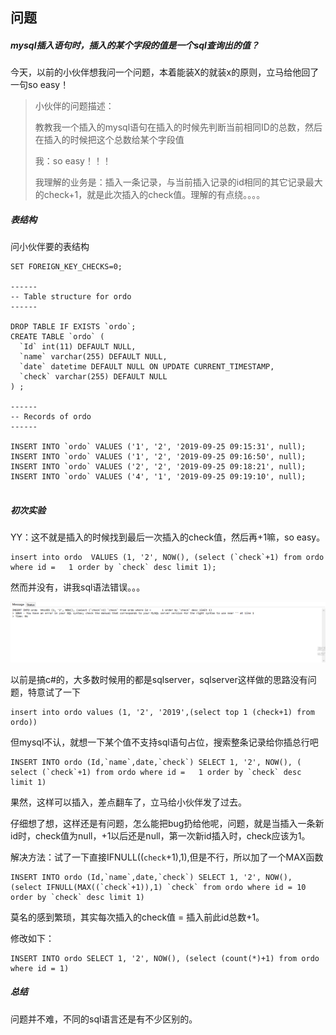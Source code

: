 ## 问题

##### mysql插入语句时，插入的某个字段的值是一个sql查询出的值？

今天，以前的小伙伴想我问一个问题，本着能装X的就装x的原则，立马给他回了一句so easy！

>  小伙伴的问题描述：
>
> ​	教教我一个插入的mysql语句在插入的时候先判断当前相同ID的总数，然后在插入的时候把这个总数给某个字段值
>
> 我：so easy！！！
>
> ​	我理解的业务是：插入一条记录，与当前插入记录的id相同的其它记录最大的check+1，就是此次插入的check值。理解的有点绕。。。。
>
> 

##### 表结构

问小伙伴要的表结构

``` mysql
SET FOREIGN_KEY_CHECKS=0;

------
-- Table structure for ordo
------

DROP TABLE IF EXISTS `ordo`;
CREATE TABLE `ordo` (
  `Id` int(11) DEFAULT NULL,
  `name` varchar(255) DEFAULT NULL,
  `date` datetime DEFAULT NULL ON UPDATE CURRENT_TIMESTAMP,
  `check` varchar(255) DEFAULT NULL
) ;

------
-- Records of ordo
------

INSERT INTO `ordo` VALUES ('1', '2', '2019-09-25 09:15:31', null);
INSERT INTO `ordo` VALUES ('1', '2', '2019-09-25 09:16:50', null);
INSERT INTO `ordo` VALUES ('2', '2', '2019-09-25 09:18:21', null);
INSERT INTO `ordo` VALUES ('4', '1', '2019-09-25 09:19:10', null);


```

##### 初次实验

YY：这不就是插入的时候找到最后一次插入的check值，然后再+1嘛，so easy。

```mysql
insert into ordo  VALUES (1, '2', NOW(), (select (`check`+1) from ordo where id =	1 order by `check` desc limit 1);
```

然而并没有，讲我sql语法错误。。。

![1569392118900](1569392118900.png)

以前是搞c#的，大多数时候用的都是sqlserver，sqlserver这样做的思路没有问题，特意试了一下

```sqlserver
insert into ordo values (1, '2', '2019',(select top 1 (check+1) from ordo))
```

但mysql不认，就想一下某个值不支持sql语句占位，搜索整条记录给你插总行吧

```mysql
INSERT INTO ordo (Id,`name`,date,`check`) SELECT 1, '2', NOW(), ( select (`check`+1) from ordo where id =	1 order by `check` desc limit 1)
```

果然，这样可以插入，差点翻车了，立马给小伙伴发了过去。

仔细想了想，这样还是有问题，怎么能把bug扔给他呢，问题，就是当插入一条新id时，check值为null，+1以后还是null，第一次新id插入时，check应该为1。

解决方法：试了一下直接IFNULL((`check`+1),1),但是不行，所以加了一个MAX函数

```mysql
INSERT INTO ordo (Id,`name`,date,`check`) SELECT 1, '2', NOW(), (select IFNULL(MAX((`check`+1)),1) `check` from ordo where id =	10 order by `check` desc limit 1)
```



莫名的感到繁琐，其实每次插入的check值 = 插入前此id总数+1。

修改如下：

```mysql
INSERT INTO ordo SELECT 1, '2', NOW(), (select (count(*)+1) from ordo where id = 1)
```



##### 总结

问题并不难，不同的sql语言还是有不少区别的。










